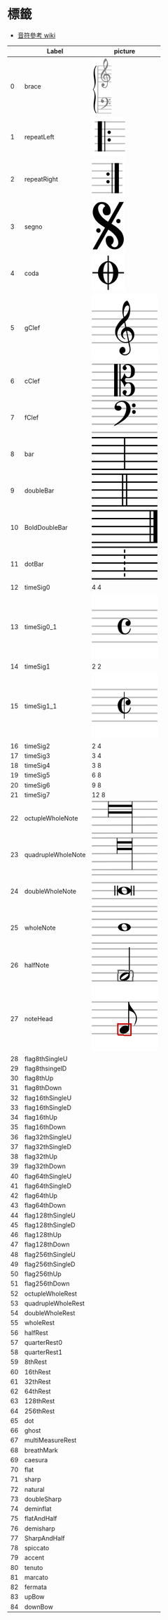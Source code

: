 標籤
===
* [音符參考 wiki](png/https://en.wikipedia.org/wiki/List_of_musical_symbols#Time_signatures)

|     | Label              | picture                      |
| --- | ------------------ | ---------------------------- |
| 0   | brace              | ![](png/brace.png)           |
| 1   | repeatLeft         | ![](png/repeatL.png)         |
| 2   | repeatRight        | ![](png/repeatR.png)         |
| 3   | segno              | ![](png/Segno.png)           |
| 4   | coda               | ![](png/coda.png)            |
| 5   | gClef              | ![](png/Gclef.png)           |
| 6   | cClef              | ![](png/Cclef.png)           |
| 7   | fClef              | ![](png/Fclef.png)           |
| 8   | bar                | ![](png/bar.png)             |
| 9   | doubleBar          | ![](png/doublebar.png)       |
| 10  | BoldDoubleBar      | ![](png/boldDoubleBar.png)   |
| 11  | dotBar             | ![](png/dotBar.png)          |
| 12  | timeSig0           | 4 4                          |
| 13  | timeSig0_1         | ![](png/timeSig0.png)        |
| 14  | timeSig1           | 2 2                          |
| 15  | timeSig1_1         | ![](png/timeSig1.png)        |
| 16  | timeSig2           | 2 4                          |
| 17  | timeSig3           | 3 4                          |
| 18  | timeSig4           | 3 8                          |
| 19  | timeSig5           | 6 8                          |
| 20  | timeSig6           | 9 8                          |
| 21  | timeSig7           | 12 8                         |
| 22  | octupleWholeNote   | ![](png/octwholenote.png)    |
| 23  | quadrupleWholeNote | ![](png/quadwholenote.png)   |
| 24  | doubleWholeNote    | ![](png/doublewholenote.png) |
| 25  | wholeNote          | ![](png/wholenote.png)       |
| 26  | halfNote           | ![](png/halfnotehead.png)    |
| 27  | noteHead           | ![](png/headnote.png)        |
| 28  | flag8thSingleU     |
| 29  | flag8thsingelD     |
| 30  | flag8thUp          |
| 31  | flag8thDown        |
| 32  | flag16thSingleU    |
| 33  | flag16thSingleD    |
| 34  | flag16thUp         |
| 35  | flag16thDown       |
| 36  | flag32thSingleU    |
| 37  | flag32thSingleD    |
| 38  | flag32thUp         |
| 39  | flag32thDown       |
| 40  | flag64thSingleU    |
| 41  | flag64thSingleD    |
| 42  | flag64thUp         |
| 43  | flag64thDown       |
| 44  | flag128thSingleU   |
| 45  | flag128thSingleD   |
| 46  | flag128thUp        |
| 47  | flag128thDown      |
| 48  | flag256thSingleU   |
| 49  | flag256thSingleD   |
| 50  | flag256thUp        |
| 51  | flag256thDown      |
| 52  | octupleWholeRest   |
| 53  | quadrupleWholeRest |
| 54  | doubleWholeRest    |
| 55  | wholeRest          |
| 56  | halfRest           |
| 57  | quarterRest0       |
| 58  | quarterRest1       |
| 59  | 8thRest            |
| 60  | 16thRest           |
| 61  | 32thRest           |
| 62  | 64thRest           |
| 63  | 128thRest          |
| 64  | 256thRest          |
| 65  | dot                |
| 66  | ghost              |
| 67  | multiMeasureRest   |
| 68  | breathMark         |
| 69  | caesura            |
| 70  | flat               |
| 71  | sharp              |
| 72  | natural            |
| 73  | doubleSharp        |
| 74  | deminflat          |
| 75  | flatAndHalf        |
| 76  | demisharp          |
| 77  | SharpAndHalf       |
| 78  | spiccato           |
| 79  | accent             |
| 80  | tenuto             |
| 81  | marcato            |
| 82  | fermata            |
| 83  | upBow              |
| 84  | downBow            |





